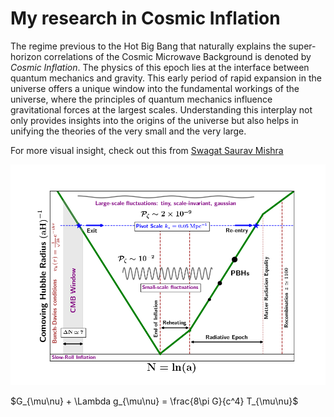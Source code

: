 # My research in Cosmic Inflation

The regime previous to the Hot Big Bang that naturally explains the super-horizon correlations of the Cosmic Microwave Background is denoted by *Cosmic Inflation*.  The physics of this epoch lies at the interface between quantum mechanics and gravity. This early period of rapid expansion in the universe offers a unique window into the fundamental workings of the universe, where the principles of quantum mechanics influence gravitational forces at the largest scales. Understanding this interplay not only provides insights into the origins of the universe but also helps in unifying the theories of the very small and the very large.

For more visual insight, check out this from [Swagat Saurav Mishra](https://swagatam18.wordpress.com/physics-through-figures-and-graphs/) 


![inflation!](/research/inflation/inf_hub_comov.png) 

$G_{\mu\nu} + \Lambda g_{\mu\nu} = \frac{8\pi G}{c^4} T_{\mu\nu}$

